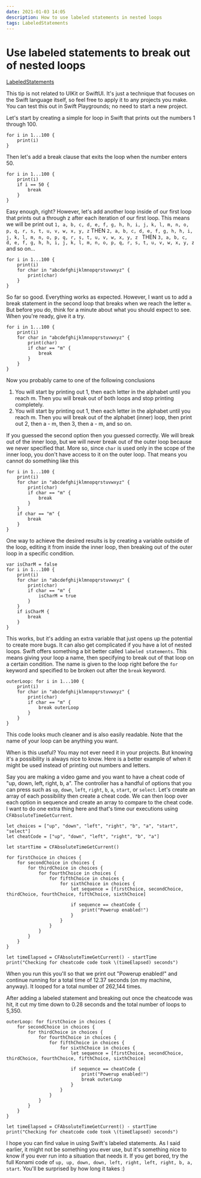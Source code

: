 ```yaml
---
date: 2021-01-03 14:05
description: How to use labeled statements in nested loops
tags: LabeledStatements
---
```

# Use labeled statements to break out of nested loops

<div class="post-tags" markdown="1">
  <a class="post-category post-category-labeledstatements" href="/tags/labeledstatements">LabeledStatements</a>
</div>

This tip is not related to UIKit or SwiftUI. It's just a technique that focuses on the Swift language itself, so feel free to apply it to any projects you make. You can test this out in Swift Playgrounds; no need to start a new project. 

Let's start by creating a simple for loop in Swift that prints out the numbers 1 through 100. 

```
for i in 1...100 {
    print(i)
}
```

Then let's add a break clause that exits the loop when the number enters 50.

```
for i in 1...100 {
    print(i)
    if i == 50 {
        break
    }
}
```

Easy enough, right? However, let's add another loop inside of our first loop that prints out a through z after each iteration of our first loop. This means we will be print out `1, a, b, c, d, e, f, g, h, h, i, j, k, l, m, n, o, p, q, r, s, t, u, v, w, x, y, z`  THEN `2, a, b, c, d, e, f, g, h, h, i, j, k, l, m, n, o, p, q, r, s, t, u, v, w, x, y, z ` THEN `3, a, b, c, d, e, f, g, h, h, i, j, k, l, m, n, o, p, q, r, s, t, u, v, w, x, y, z` and so on...

```
for i in 1...100 {
    print(i)
    for char in "abcdefghijklmnopqrstuvwxyz" {
        print(char)
    }
}
```

So far so good. Everything works as expected.  However, I want us to add a break statement in the second loop that breaks when we reach the letter `m`. But before you do, think for a minute about what  you should expect to see. When you're ready, give it a try.

```
for i in 1...100 {
    print(i)
    for char in "abcdefghijklmnopqrstuvwxyz" {
        print(char)
        if char == "m" {
            break
        }
    }
}
```

Now you probably came to one of the following conclusions

1) You will start by printing out 1, then each letter in the alphabet until you reach m. Then you will break out of both loops and stop printing completely.
2) You will start by printing out 1, then each letter in the alphabet until you reach m. Then you will break out of the alphabet (inner) loop, then print out 2, then a - m, then 3, then a - m, and so on. 

If you guessed the second option then you guessed correctly. We will break out of the inner loop, but we will never break out of the outer loop because we never specified that. More so, since `char` is used only in the scope of the inner loop, you don't have access to it on the outer loop. That means you cannot do something like this

```
for i in 1...100 {
    print(i)
    for char in "abcdefghijklmnopqrstuvwxyz" {
        print(char)
        if char == "m" {
            break
        }
    }
    if char == "m" {
        break
    }
}
```

One way to achieve the desired results is by creating a variable outside of the loop, editing it from inside the inner loop, then breaking out of the outer loop in a specific condition.

```
var isCharM = false
for i in 1...100 {
    print(i)
    for char in "abcdefghijklmnopqrstuvwxyz" {
        print(char)
        if char == "m" {
            isCharM = true
        }
    }
    if isCharM {
        break
    }
}
```
This works, but it's adding an extra variable that just opens up the potential to create more bugs. It can also get complicated if you have a lot of nested loops. Swift offers something a bit better called `labeled statements`. This means giving your loop a name, then specifying to break out of that loop on a certain condition. The name is given to the loop right before the `for` keyword and specified to be broken out after the `break` keyword.

```
outerLoop: for i in 1...100 {
    print(i)
    for char in "abcdefghijklmnopqrstuvwxyz" {
        print(char)
        if char == "m" {
            break outerLoop
        }
    }
}
```

This code looks much cleaner and is also easily readable. Note that the name of your loop can be anything you want. 

When is this useful? You may not ever need it in your projects. But knowing it's a possibility is always nice to know. Here is a better example of when it might be used instead of printing out numbers and letters.  

Say you are making a video game and you want to have a cheat code of "up, down, left, right, b, a". The controller has a handful of options that you can press such as `up`, `down`, `left`, `right`, `b`, `a`,  `start`, or `select`.  Let's create an array of each possibility then create a cheat code. We can then loop over each option in sequence and create an array to compare to the cheat code. I want to do one extra thing here and that's time our executions using `CFAbsoluteTimeGetCurrent`. 

```
let choices = ["up", "down", "left", "right", "b", "a", "start", "select"]
let cheatCode = ["up", "down", "left", "right", "b", "a"]

let startTime = CFAbsoluteTimeGetCurrent()

for firstChoice in choices {
    for secondChoice in choices {
        for thirdChoice in choices {
            for fourthChoice in choices {
                for fifthChoice in choices {
                    for sixthChoice in choices {
                        let sequence = [firstChoice, secondChoice, thirdChoice, fourthChoice, fifthChoice, sixthChoice]
                        
                        if sequence == cheatCode {
                            print("Powerup enabled!")
                        }
                    }
                }
            }
        }
    }
}

let timeElapsed = CFAbsoluteTimeGetCurrent() - startTime
print("Checking for cheatcode code took \(timeElapsed) seconds")
```
When you run this you'll so that we print out "Powerup enabled!" and continue running for a total time of 12.37 seconds (on my machine, anyway). It looped for a total number of 262,144 times.

After adding a labeled statement and breaking out once the cheatcode was hit, it cut my time down to 0.28 seconds and the total number of loops to 5,350. 

```
outerLoop: for firstChoice in choices {
    for secondChoice in choices {
        for thirdChoice in choices {
            for fourthChoice in choices {
                for fifthChoice in choices {
                    for sixthChoice in choices {
                        let sequence = [firstChoice, secondChoice, thirdChoice, fourthChoice, fifthChoice, sixthChoice]
                        
                        if sequence == cheatCode {
                            print("Powerup enabled!")
                            break outerLoop
                        }
                    }
                }
            }
        }
    }
}

let timeElapsed = CFAbsoluteTimeGetCurrent() - startTime
print("Checking for cheatcode code took \(timeElapsed) seconds")
```

I hope you can find value in using Swift's labeled statements. As I said earlier, it might not be something you ever use, but it's something nice to know if you ever run into a situation that needs it. 
If you get bored, try the full Konami code of `up, up, down, down, left, right, left, right, b, a, start`. You'll be surprised by how long it takes :)
